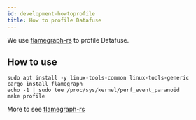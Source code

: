 ```yaml
---
id: development-howtoprofile
title: How to profile Datafuse
---
```


We use [flamegraph-rs](https://github.com/flamegraph-rs/flamegraph) to profile Datafuse.

## How to use

```text
sudo apt install -y linux-tools-common linux-tools-generic
cargo install flamegraph
echo -1 | sudo tee /proc/sys/kernel/perf_event_paranoid
make profile
```

More to see [flamegraph-rs](https://github.com/flamegraph-rs/flamegraph#installation)
